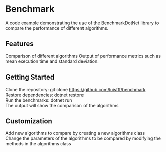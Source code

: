 # Benchmark
A code example demonstrating the use of the BenchmarkDotNet library to compare the performance of different algorithms.

## Features
Comparison of different algorithms
Output of performance metrics such as mean execution time and standard deviation.

## Getting Started
Clone the repository: git clone https://github.com/luisfff/benchmark <br>
Restore dependencies: dotnet restore <br>
Run the benchmarks: dotnet run <br>
The output will show the comparison of the algorithms

## Customization
Add new algorithms to compare by creating a new algorithms class <br>
Change the parameters of the algorithms to be compared by modifying the methods in the algorithms class
